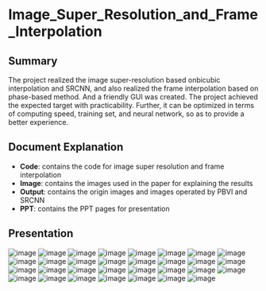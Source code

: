 # Image_Super_Resolution_and_Frame_Interpolation

## Summary
The project realized the image super-resolution based onbicubic interpolation and SRCNN, and also realized the frame interpolation based on phase-based method. And a friendly GUI was created. The project achieved the expected target with practicability. Further, it can be optimized in terms of computing speed, training set, and neural network, so as to provide a better experience.

## Document Explanation
- **Code**: contains the code for image super resolution and frame interpolation
- **Image**: contains the images used in the paper for explaining the results
- **Output**: contains the origin images and images operated by PBVI and SRCNN
- **PPT**: contains the PPT pages for presentation

## Presentation
![image](https://github.com/hanxudong159/Image_Super_Resolution_and_Frame_Interpolation/blob/main/PPT/PPT_1.JPG)
![image](https://github.com/hanxudong159/Image_Super_Resolution_and_Frame_Interpolation/blob/main/PPT/PPT_2.JPG)
![image](https://github.com/hanxudong159/Image_Super_Resolution_and_Frame_Interpolation/blob/main/PPT/PPT_3.JPG)
![image](https://github.com/hanxudong159/Image_Super_Resolution_and_Frame_Interpolation/blob/main/PPT/PPT_4.JPG)
![image](https://github.com/hanxudong159/Image_Super_Resolution_and_Frame_Interpolation/blob/main/PPT/PPT_5.JPG)
![image](https://github.com/hanxudong159/Image_Super_Resolution_and_Frame_Interpolation/blob/main/PPT/PPT_6.JPG)
![image](https://github.com/hanxudong159/Image_Super_Resolution_and_Frame_Interpolation/blob/main/PPT/PPT_7.JPG)
![image](https://github.com/hanxudong159/Image_Super_Resolution_and_Frame_Interpolation/blob/main/PPT/PPT_8.JPG)
![image](https://github.com/hanxudong159/Image_Super_Resolution_and_Frame_Interpolation/blob/main/PPT/PPT_9.JPG)
![image](https://github.com/hanxudong159/Image_Super_Resolution_and_Frame_Interpolation/blob/main/PPT/PPT_10.JPG)
![image](https://github.com/hanxudong159/Image_Super_Resolution_and_Frame_Interpolation/blob/main/PPT/PPT_11.JPG)
![image](https://github.com/hanxudong159/Image_Super_Resolution_and_Frame_Interpolation/blob/main/PPT/PPT_12.JPG)
![image](https://github.com/hanxudong159/Image_Super_Resolution_and_Frame_Interpolation/blob/main/PPT/PPT_13.JPG)
![image](https://github.com/hanxudong159/Image_Super_Resolution_and_Frame_Interpolation/blob/main/PPT/PPT_14.JPG)
![image](https://github.com/hanxudong159/Image_Super_Resolution_and_Frame_Interpolation/blob/main/PPT/PPT_15.JPG)
![image](https://github.com/hanxudong159/Image_Super_Resolution_and_Frame_Interpolation/blob/main/PPT/PPT_16.JPG)
![image](https://github.com/hanxudong159/Image_Super_Resolution_and_Frame_Interpolation/blob/main/PPT/PPT_17.JPG)
![image](https://github.com/hanxudong159/Image_Super_Resolution_and_Frame_Interpolation/blob/main/PPT/PPT_18.JPG)
![image](https://github.com/hanxudong159/Image_Super_Resolution_and_Frame_Interpolation/blob/main/PPT/PPT_19.JPG)
![image](https://github.com/hanxudong159/Image_Super_Resolution_and_Frame_Interpolation/blob/main/PPT/PPT_20.JPG)
![image](https://github.com/hanxudong159/Image_Super_Resolution_and_Frame_Interpolation/blob/main/PPT/PPT_21.JPG)
![image](https://github.com/hanxudong159/Image_Super_Resolution_and_Frame_Interpolation/blob/main/PPT/PPT_22.JPG)
![image](https://github.com/hanxudong159/Image_Super_Resolution_and_Frame_Interpolation/blob/main/PPT/PPT_23.JPG)
![image](https://github.com/hanxudong159/Image_Super_Resolution_and_Frame_Interpolation/blob/main/PPT/PPT_24.JPG)
![image](https://github.com/hanxudong159/Image_Super_Resolution_and_Frame_Interpolation/blob/main/PPT/PPT_25.JPG)
![image](https://github.com/hanxudong159/Image_Super_Resolution_and_Frame_Interpolation/blob/main/PPT/PPT_26.JPG)
![image](https://github.com/hanxudong159/Image_Super_Resolution_and_Frame_Interpolation/blob/main/PPT/PPT_27.JPG)
![image](https://github.com/hanxudong159/Image_Super_Resolution_and_Frame_Interpolation/blob/main/PPT/PPT_28.JPG)
![image](https://github.com/hanxudong159/Image_Super_Resolution_and_Frame_Interpolation/blob/main/PPT/PPT_29.JPG)
![image](https://github.com/hanxudong159/Image_Super_Resolution_and_Frame_Interpolation/blob/main/PPT/PPT_30.JPG)
![image](https://github.com/hanxudong159/Image_Super_Resolution_and_Frame_Interpolation/blob/main/PPT/PPT_31.JPG)
